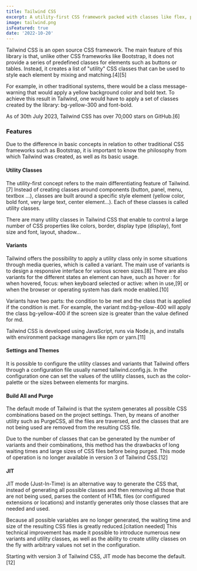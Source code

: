 ```yaml
---
title: Tailwind CSS
excerpt: A utility-first CSS framework packed with classes like flex, pt-4, text-center and rotate-90 that can be composed to build any design, directly in your markup.
image: tailwind.png
isFeatured: true
date: '2022-10-20'
---
```


Tailwind CSS is an open source CSS framework. The main feature of this library is that, unlike other CSS frameworks like Bootstrap, it does not provide a series of predefined classes for elements such as buttons or tables. Instead, it creates a list of "utility" CSS classes that can be used to style each element by mixing and matching.[4][5]

For example, in other traditional systems, there would be a class message-warning that would apply a yellow background color and bold text. To achieve this result in Tailwind, one would have to apply a set of classes created by the library: bg-yellow-300 and font-bold.

As of 30th July 2023, Tailwind CSS has over 70,000 stars on GitHub.[6]

### Features

Due to the difference in basic concepts in relation to other traditional CSS frameworks such as Bootstrap, it is important to know the philosophy from which Tailwind was created, as well as its basic usage.

#### Utility Classes

The utility-first concept refers to the main differentiating feature of Tailwind.[7] Instead of creating classes around components (button, panel, menu, textbox ...), classes are built around a specific style element (yellow color, bold font, very large text, center element...). Each of these classes is called utility classes.

There are many utility classes in Tailwind CSS that enable to control a large number of CSS properties like colors, border, display type (display), font size and font, layout, shadow...

#### Variants

Tailwind offers the possibility to apply a utility class only in some situations through media queries, which is called a variant. The main use of variants is to design a responsive interface for various screen sizes.[8] There are also variants for the different states an element can have, such as hover : for when hovered, focus: when keyboard selected or active: when in use,[9] or when the browser or operating system has dark mode enabled.[10]

Variants have two parts: the condition to be met and the class that is applied if the condition is met. For example, the variant md:bg-yellow-400 will apply the class bg-yellow-400 if the screen size is greater than the value defined for md.

Tailwind CSS is developed using JavaScript, runs via Node.js, and installs with environment package managers like npm or yarn.[11]

#### Settings and Themes

It is possible to configure the utility classes and variants that Tailwind offers through a configuration file usually named tailwind.config.js. In the configuration one can set the values of the utility classes, such as the color-palette or the sizes between elements for margins.

#### Build All and Purge

The default mode of Tailwind is that the system generates all possible CSS combinations based on the project settings. Then, by means of another utility such as PurgeCSS, all the files are traversed, and the classes that are not being used are removed from the resulting CSS file.

Due to the number of classes that can be generated by the number of variants and their combinations, this method has the drawbacks of long waiting times and large sizes of CSS files before being purged. This mode of operation is no longer available in version 3 of Tailwind CSS.[12]

#### JIT

JIT mode (Just-In-Time) is an alternative way to generate the CSS that, instead of generating all possible classes and then removing all those that are not being used, parses the content of HTML files (or configured extensions or locations) and instantly generates only those classes that are needed and used.

Because all possible variables are no longer generated, the waiting time and size of the resulting CSS files is greatly reduced.[citation needed] This technical improvement has made it possible to introduce numerous new variants and utility classes, as well as the ability to create utility classes on the fly with arbitrary values not set in the configuration.

Starting with version 3 of Tailwind CSS, JIT mode has become the default.[12]
